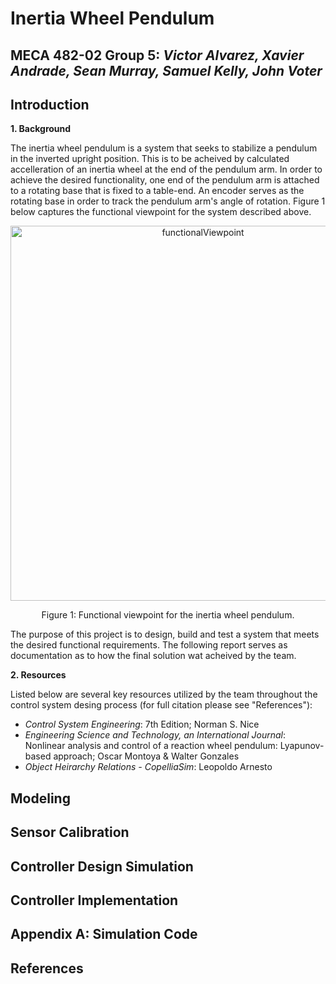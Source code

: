 # Inertia Wheel Pendulum
## MECA 482-02 Group 5: *Victor Alvarez, Xavier Andrade, Sean Murray, Samuel Kelly, John Voter*

## Introduction
**1. Background**

The inertia wheel pendulum is a system that seeks to stabilize a pendulum in the inverted upright position. This is to be acheived by calculated accelleration of an inertia wheel at the end of the pendulum arm. In order to achieve the desired functionality, one end of the pendulum arm is attached to a rotating base that is fixed to a table-end. An encoder serves as the rotating base in order to track the pendulum arm's angle of rotation. Figure 1 below captures the functional viewpoint for the system described above.

<p align="center">
  <img width="600" alt="functionalViewpoint" src="https://user-images.githubusercontent.com/90480302/146471928-e0e357f3-08b1-444d-9ea7-453485db1416.PNG">
</p>

<p align="center">  
  Figure 1: Functional viewpoint for the inertia wheel pendulum.
</p>

The purpose of this project is to design, build and test a system that meets the desired functional requirements. The following report serves as documentation as to how the final solution wat acheived by the team. 

**2. Resources**

Listed below are several key resources utilized by the team throughout the control system desing process (for full citation please see "References"):
   - *Control System Engineering*: 7th Edition; Norman S. Nice
   - *Engineering Science and Technology, an International Journal*: Nonlinear analysis and control of a reaction wheel pendulum: Lyapunov-based approach; Oscar Montoya & Walter Gonzales
   - *Object Heirarchy Relations - CopelliaSim*: Leopoldo Arnesto



## Modeling
## Sensor Calibration
## Controller Design Simulation
## Controller Implementation
## Appendix A: Simulation Code
## References



